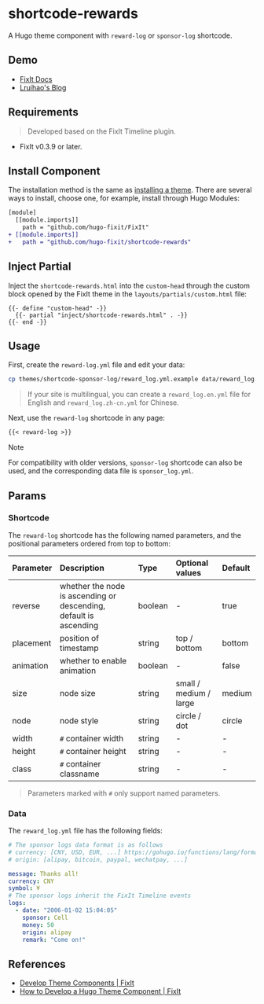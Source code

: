 # shortcode-rewards

A Hugo theme component with `reward-log` or `sponsor-log` shortcode.

## Demo

- [FixIt Docs](https://fixit.lruihao.cn/contributing/overview/#sponsor)
- [Lruihao's Blog](https://lruihao.cn/about/#sponsor)

## Requirements

> Developed based on the FixIt Timeline plugin.

- FixIt v0.3.9 or later.

## Install Component

The installation method is the same as [installing a theme](https://fixit.lruihao.cn/documentation/installation/). There are several ways to install, choose one, for example, install through Hugo Modules:

```diff
[module]
  [[module.imports]]
    path = "github.com/hugo-fixit/FixIt"
+ [[module.imports]]
+   path = "github.com/hugo-fixit/shortcode-rewards"
```

## Inject Partial

Inject the `shortcode-rewards.html` into the `custom-head` through the custom block opened by the FixIt theme in the `layouts/partials/custom.html` file:

```go-html-template
{{- define "custom-head" -}}
  {{- partial "inject/shortcode-rewards.html" . -}}
{{- end -}}
```

## Usage

First, create the `reward-log.yml` file and edit your data:

```bash
cp themes/shortcode-sponsor-log/reward_log.yml.example data/reward_log.yml
```

> If your site is multilingual, you can create a `reward_log.en.yml` file for English and `reward_log.zh-cn.yml` for Chinese.

Next, use the `reward-log` shortcode in any page:

```markdown
{{< reward-log >}}
```

> [!note]
> For compatibility with older versions, `sponsor-log` shortcode can also be used, and the corresponding data file is `sponsor_log.yml`.

## Params

### Shortcode

The `reward-log` shortcode has the following named parameters, and the positional parameters ordered from top to bottom:

| Parameter | Description                                                       | Type    | Optional values        | Default |
| :-------- | :---------------------------------------------------------------- | :------ | :--------------------- | :------ |
| reverse   | whether the node is ascending or descending, default is ascending | boolean | -                      | true    |
| placement | position of timestamp                                             | string  | top / bottom           | bottom  |
| animation | whether to enable animation                                       | boolean | -                      | false   |
| size      | node size                                                         | string  | small / medium / large | medium  |
| node      | node style                                                        | string  | circle / dot           | circle  |
| width     | `#` container width                                               | string  | -                      | -       |
| height    | `#` container height                                              | string  | -                      | -       |
| class     | `#` container classname                                           | string  | -                      | -       |

> Parameters marked with `#` only support named parameters.

### Data

The `reward_log.yml` file has the following fields:

```yaml
# The sponsor logs data format is as follows
# currency: [CNY, USD, EUR, ...] https://gohugo.io/functions/lang/formatcurrency/
# origin: [alipay, bitcoin, paypal, wechatpay, ...]

message: Thanks all!
currency: CNY
symbol: ¥
# The sponsor logs inherit the FixIt Timeline events
logs:
  - date: "2006-01-02 15:04:05"
    sponsor: Cell
    money: 50
    origin: alipay
    remark: "Come on!"
```

## References

- [Develop Theme Components | FixIt](https://fixit.lruihao.cn/contributing/components/)
- [How to Develop a Hugo Theme Component | FixIt](https://fixit.lruihao.cn/components/dev-component/)
